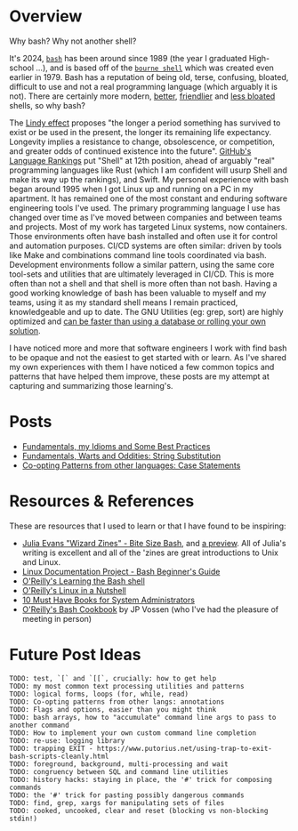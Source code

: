 # Overview

Why bash? Why not another shell?

It's 2024, [`bash`](https://en.wikipedia.org/wiki/Bash_%28Unix_shell%29) has been around since 1989 (the year I graduated High-school ...), and is based off of the [`bourne shell`](https://en.wikipedia.org/wiki/Bourne_shell) which was created even earlier in 1979.  Bash has a reputation of being old, terse, confusing, bloated, difficult to use and not a real programming language (which arguably it is not).  There are certainly more modern, [better](https://en.wikipedia.org/wiki/Z_shell), [friendlier](https://en.wikipedia.org/wiki/Fish_(Unix_shell)) and [less bloated](https://en.wikipedia.org/wiki/Almquist_shell) shells, so why bash?

The [Lindy effect](https://en.wikipedia.org/wiki/Lindy_effect) proposes "the longer a period something has survived to exist or be used in the present, the longer its remaining life expectancy. Longevity implies a resistance to change, obsolescence, or competition, and greater odds of continued existence into the future".  [GitHub's Language Rankings](https://madnight.github.io/githut/#/pull_requests/2024/1) put "Shell" at 12th position, ahead of arguably "real" programming languages like Rust (which I am confident will usurp Shell and make its way up the rankings), and Swift.  My personal experience with bash began around 1995 when I got Linux up and running on a PC in my apartment.  It has remained one of the most constant and enduring software engineering tools I've used.  The primary programming language I use has changed over time as I've moved between companies and between teams and projects.  Most of my work has targeted Linux systems, now containers.  Those environments often have bash installed and often use it for control and automation purposes.  CI/CD systems are often similar: driven by tools like Make and combinations command line tools coordinated via bash.  Development environments follow a similar pattern, using the same core tool-sets and utilities that are ultimately leveraged in CI/CD.  This is more often than not a shell and that shell is more often than not bash.  Having a good working knowledge of bash has been valuable to myself and my teams, using it as my standard shell means I remain practiced, knowledgeable and up to date.  The GNU Utilities (eg: grep, sort) are highly optimized and [can be faster than using a database or rolling your own solution](https://github.com/kyleburton/large-data-and-clojure/blob/master/large-data.pdf).

I have noticed more and more that software engineers I work with find bash to be opaque and not the easiest to get started with or learn.  As I've shared my own experiences with them I have noticed a few common topics and patterns that have helped them improve, these posts are my attempt at capturing and summarizing those learning's.

# Posts

* [Fundamentals, my Idioms and Some Best Practices](202410270-idioms-and-practices.md)
* [Fundamentals, Warts and Oddities: String Substitution](20241020-fundamental-warts-and-oddities-stringsub.md)
* [Co-opting Patterns from other languages: Case Statements](20241019-patterns-from-other-langs.md)

# Resources & References

These are resources that I used to learn or that I have found to be inspiring:

* [Julia Evans "Wizard Zines" - Bite Size Bash](https://wizardzines.com/zines/bite-size-bash/), and [a preview](https://wizardzines.com/comics/environment-variables/).  All of Julia's writing is excellent and all of the 'zines are great introductions to Unix and Linux.
* [Linux Documentation Project - Bash Beginner's Guide](https://tldp.org/LDP/Bash-Beginners-Guide/html/Bash-Beginners-Guide.html)
* [O'Reilly's Learning the Bash shell](https://www.oreilly.com/library/view/learning-the-bash/0596009658/)
* [O'Reilly's Linux in a Nutshell](https://www.oreilly.com/library/view/linux-in-a/9780596806088/)
* [10 Must Have Books for System Administrators](https://www.adminschoice.com/10-must-have-oreilly-books-for-system-administrators)
* [O'Reilly's Bash Cookbook](https://www.oreilly.com/library/view/bash-cookbook-2nd/9781491975329/) by JP Vossen (who I've had the pleasure of meeting in person)

# Future Post Ideas
```
TODO: test, `[` and `[[`, crucially: how to get help
TODO: my most common text processing utilities and patterns
TODO: logical forms, loops (for, while, read)
TODO: Co-opting patterns from other langs: annotations
TODO: Flags and options, easier than you might think
TODO: bash arrays, how to "accumulate" command line args to pass to another command
TODO: How to implement your own custom command line completion
TODO: re-use: logging library
TODO: trapping EXIT - https://www.putorius.net/using-trap-to-exit-bash-scripts-cleanly.html
TODO: foreground, background, multi-processing and wait
TODO: congruency between SQL and command line utilities
TODO: history hacks: staying in place, the '#' trick for composing commands
TODO: the '#' trick for pasting possibly dangerous commands
TODO: find, grep, xargs for manipulating sets of files
TODO: cooked, uncooked, clear and reset (blocking vs non-blocking stdin!)
```

